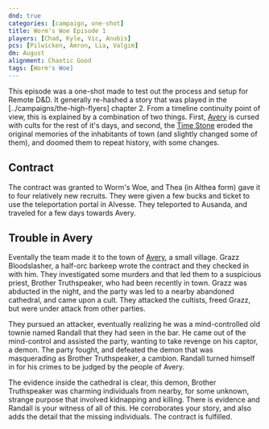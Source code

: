 ```yaml
---
dnd: true
categories: [campaign, one-shot]
title: Worm's Woe Episode 1
players: [Chad, Kyle, Vic, Anubis]
pcs: [Pilwicken, Amron, Lia, Valgim]
dm: August
alignment: Chaotic Good
tags: [Worm's Woe]
---
```

This episode was a one-shot made to test out the process and setup for Remote D&D.  It generally re-hashed a story that was played in the [../campaigns/the-high-flyers] chapter 2.  From a timeline continuity point of view, this is explained by a combination of two things.  First, [Avery](../places/avery) is cursed with cults for the rest of it's days, and second, the [Time Stone](../objects/the-time-stone) eroded the original memories of the inhabitants of town (and slightly changed some of them), and doomed them to repeat history, with some changes.

## Contract
The contract was granted to Worm's Woe, and Thea (in Althea form) gave it to four relatively new recruits.  They were given a few bucks and ticket to use the teleportation portal in Alvesse.  They teleported to Ausanda, and traveled for a few days towards Avery.

## Trouble in Avery

Eventally the team made it to the town of [Avery](../places/avery), a small village.  Grazz Bloodslasher, a half-orc barkeep wrote the contract and they checked in with him.  They investigated some murders and that led them to a suspicious priest, Brother Truthspeaker, who had been recently in town.  Grazz was abducted in the night, and the party was led to a nearby abandoned cathedral, and came upon a cult.  They attacked the cultists, freed Grazz, but were under attack from other parties.

They pursued an attacker, eventually realizing he was a mind-controlled old townie named Randall that they had seen in the bar.  He came out of the mind-control and assisted the party, wanting to take revenge on his captor, a demon.  The party fought, and defeated the demon that was masquerading as Brother Truthspeaker, a cambion.  Randall turned himself in for his crimes to be judged by the people of Avery.

The evidence inside the cathedral is clear, this demon, Brother Truthspeaker was charming individuals from nearby, for some unknown, strange purpose that involved kidnapping and killing.  There is evidence and Randall is your witness of all of this.  He corroborates your story, and also adds the detail that the missing individuals.  The contract is fulfilled.
